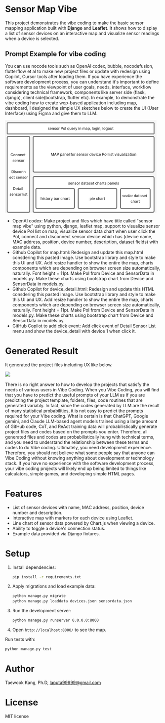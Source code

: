 # Sensor Map Vibe

This project demonstrates the vibe coding to make the basic sensor mapping application built with **Django** and **Leaflet**. It shows how to display a list of sensor devices on an interactive map and visualize sensor readings when a device is selected.

## Prompt Example for vibe coding
You can use nocode tools such as OpenAI codex, bubble, nocodefusion, flutterflow et al to make new project files or update with redesign using Copilot, Cursor tools after loading them. If you have experience the software development process, you can understand it's important to define requirements as the viewpoint of user goals, needs, interface, workflow considering technical framework, components like server side (flask, django), client side(bootstrap, flutter etc). 
In example, to demonstrate the vibe coding how to create wep-based application including map, dashboard, I designed the simple UX sketches below to create the UI (User Interface) using Figma and give them to LLM.

<img src="https://github.com/mac999/sensor-map-vibe/blob/main/UX1.png?raw=true" height="300" />

- OpenAI codex: Make project and files which have title called "sensor map vibe" using python, django, leaflet map, support to visualize sensor device PoI list on map, visualize sensor data chart when user click the PoI, connect and disconnect sensor device which has (device name, MAC address, position, device number, description, dataset fields) with example data.   
- Github Copilot for map.html: Redesign and update this map.html consdering this pasted image. Use bootstrap library and style to make this UI and UX. Add resize handler to show the entire the map, charts components which are depending on browser screen size automatically, naturally. Font height = 11pt. Make PoI from Device and SensorData in models.py. Make these charts using bootstrap chart from Device and SensorData in models.py.
- Github Copilot for device_detail.html: Redesign and update this HTML consdering this pasted image. Use bootstrap library and style to make this UI and UX. Add resize handler to show the entire the map, charts components which are depending on browser screen size automatically, naturally. Font height = 11pt. Make PoI from Device and SensorData in models.py. Make these charts using bootstrap chart from Device and SensorData in models.py.
- GitHub Copilot to add click event: Add click event of Detail Sensor List menu and show the device_detail with device 1 when click it.

# Generated Result 
It generated the project files including UX like below.

<img src="https://github.com/mac999/sensor-map-vibe/blob/main/app.gif" height="300" />

There is no right answer to how to develop the projects that satisfy the needs of various users in Vibe Coding. When you Vibe Coding, you will find that you have to predict the useful prompts of your LLM as if you are predicting the project template, folders, files, code routines that are generated variably. 
In fact, since the codes generated by LLM are the result of many statistical probabilities, it is not easy to predict the prompts required for your Vibe coding. What is certain is that ChatGPT, Google gemini, and Claude LLM-based agent models trained using a large amount of GitHub code, CoT, and ReAct training data will probabilistically generate project files and codes based on the prompts you enter. Therefore, all generated files and codes are probabilistically hung with technical terms, and you need to understand the relationship between these terms and codes to do Vibe coding. Ultimately, you need development experience.
Therefore, you should not believe what some people say that anyone can Vibe Coding without knowing anything about development or technology stack. If you have no experience with the software development process, your vibe coding projects will likely end up being limited to things like calculators, simple games, and developing simple HTML pages.

# Features

- List of sensor devices with name, MAC address, position, device number and description.
- Interactive map with markers for each device using Leaflet.
- Line chart of sensor data powered by Chart.js when viewing a device.
- Ability to toggle a device's connection status.
- Example data provided via Django fixtures.

# Setup

1. Install dependencies:
   ```bash
   pip install -r requirements.txt
   ```
2. Apply migrations and load example data:
   ```bash
   python manage.py migrate
   python manage.py loaddata devices.json sensordata.json
   ```
3. Run the development server:
   ```bash
   python manage.py runserver 0.0.0.0:8000
   ```
4. Open `http://localhost:8000/` to see the map.

Run tests with:
```bash
python manage.py test
```
# Author
Taewook Kang, Ph.D, laputa99999@gmail.com

# License
MIT license
